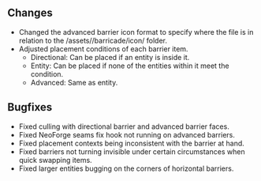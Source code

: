 ## Changes
- Changed the advanced barrier icon format to specify where the file is in relation to the /assets/<namespace>/barricade/icon/ folder.
- Adjusted placement conditions of each barrier item.
  - Directional: Can be placed if an entity is inside it.
  - Entity: Can be placed if none of the entities within it meet the condition.
  - Advanced: Same as entity.

## Bugfixes
- Fixed culling with directional barrier and advanced barrier faces.
- Fixed NeoForge seams fix hook not running on advanced barriers.
- Fixed placement contexts being inconsistent with the barrier at hand.
- Fixed barriers not turning invisible under certain circumstances when quick swapping items.
- Fixed larger entities bugging on the corners of horizontal barriers.